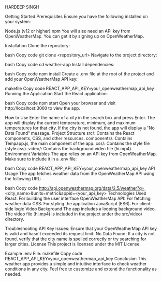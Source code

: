 HARDEEP SINGH 

Getting Started
Prerequisites
Ensure you have the following installed on your system:

Node.js (v12 or higher)
npm
You will also need an API key from OpenWeatherMap. You can get it by signing up on OpenWeatherMap.

Installation
Clone the repository:

bash
Copy code
git clone <repository_url>
Navigate to the project directory:

bash
Copy code
cd weather-app
Install dependencies:

bash
Copy code
npm install
Create a .env file at the root of the project and add your OpenWeatherMap API key:

makefile
Copy code
REACT_APP_API_KEY=your_openweathermap_api_key
Running the Application
Start the React application:

bash
Copy code
npm start
Open your browser and visit http://localhost:3000 to view the app.

How to Use
Enter the name of a city in the search box and press Enter.
The app will display the current temperature, minimum, and maximum temperatures for that city.
If the city is not found, the app will display a "No Data Found" message.
Project Structure
src/: Contains the React components, CSS, and other resources.
components/: Contains Tempapp.js, the main component of the app.
css/: Contains the style file (style.css).
video/: Contains the background video file (hi.mp4).
Environment Variables
The app relies on an API key from OpenWeatherMap. Make sure to include it in a .env file:

bash
Copy code
REACT_APP_API_KEY=your_openweathermap_api_key
API Usage
The app fetches weather data from the OpenWeatherMap API using the following URL:

bash
Copy code
http://api.openweathermap.org/data/2.5/weather?q=<city_name>&units=metric&appid=<your_api_key>
Technologies Used
React: For building the user interface
OpenWeatherMap API: For fetching weather data
CSS: For styling the application
JavaScript (ES6): For client-side logic
Video Background
The app includes a looping background video. The video file (hi.mp4) is included in the project under the src/video/ directory.

Troubleshooting
API Key Issues: Ensure that your OpenWeatherMap API key is valid and hasn't exceeded its request limit.
No Data Found: If a city is not found, verify that the city name is spelled correctly or try searching for larger cities.
License
This project is licensed under the MIT License.

Example .env File:
makefile
Copy code
REACT_APP_API_KEY=your_openweathermap_api_key
Conclusion
This weather app provides a simple and intuitive interface to check weather conditions in any city. Feel free to customize and extend the functionality as needed.






